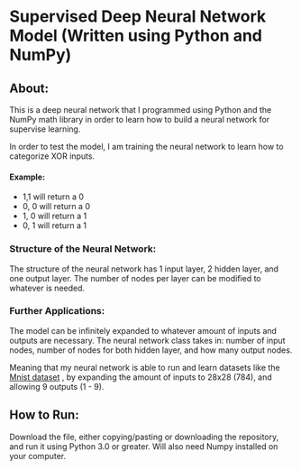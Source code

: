# Supervised Deep Neural Network Model (Written using Python and NumPy)

## About:
This is a deep neural network that I programmed using Python and the NumPy math library in order to learn how to build a neural network for supervise learning. 

In order to test the model, I am training the neural network to learn how to categorize XOR inputs. 

#### Example:
  - 1,1 will return a 0
  - 0, 0 will return a 0
  - 1, 0 will return a 1
  - 0, 1 will return a 1

### Structure of the Neural Network:
The structure of the neural network has 1 input layer, 2 hidden layer, and one output layer. 
The number of nodes per layer can be modified to whatever is needed. 

### Further Applications:
The model can be infinitely expanded to whatever amount of inputs and outputs are necessary. The neural network class takes in: number of input nodes, number of nodes for both hidden layer, and how many output nodes. 

Meaning that my neural network is able to run and learn datasets like the [Mnist dataset](http://yann.lecun.com/exdb/mnist/) , by expanding the amount of inputs to 28x28 (784), and allowing 9 outputs (1 - 9).

## How to Run:
Download the file, either copying/pasting or downloading the repository, and run it using Python 3.0 or greater. Will also need Numpy installed on your computer.
